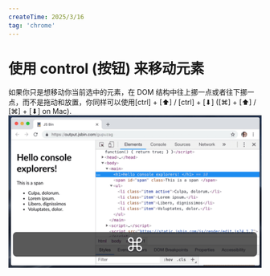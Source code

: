 ```yaml
---
createTime: 2025/3/16
tag: 'chrome'
---
```

# 使用 control (按钮) 来移动元素

如果你只是想移动你当前选中的元素，在 DOM 结构中往上挪一点或者往下挪一点，而不是拖动和放置，你同样可以使用[ctrl] + [⬆] / [ctrl] + [⬇] ([⌘] + [⬆] / [⌘] + [⬇] on Mac).
![图片](../../../assets/chrome/skills/control.png)
